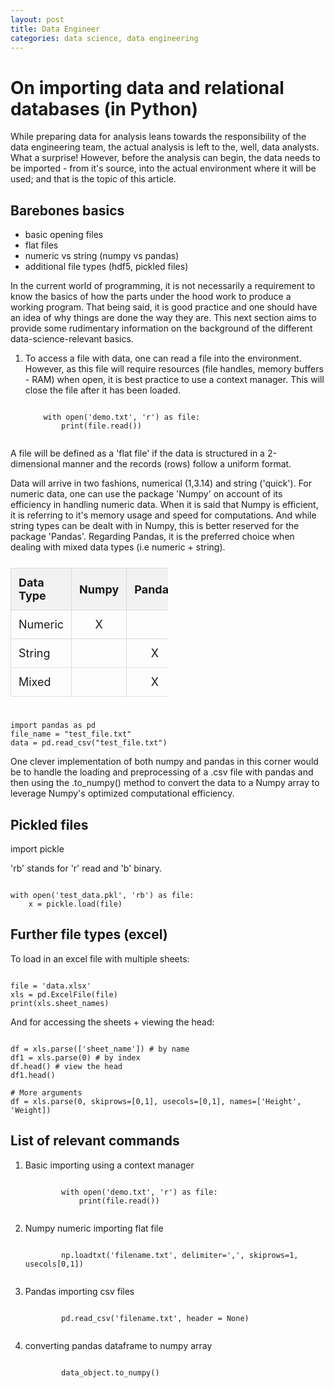 ```yaml
---
layout: post
title: Data Engineer
categories: data science, data engineering
---
```


<head>
    <meta charset="UTF-8">
    <meta name="viewport" content="width=device-width, initial-scale=1.0">
    <title>Package Comparison Table</title>
    <style>
        table {
            width: 50%;
            border-collapse: collapse;
            margin: 25px 0;
            font-size: 18px;
            text-align: left;
        }
        th, td {
            padding: 12px;
            border: 1px solid #ddd;
        }
        th {
            background-color: #f2f2f2;
        }
    </style>
</head>
<body>


<h1> On importing data and relational databases (in Python) </h1>

While preparing data for analysis leans towards the responsibility of the data engineering team, the actual analysis is left to the, well, data analysts. What a surprise! However, before the analysis can begin, the data needs to be imported - from it's source, into the actual environment where it will be used; and that is the topic of this article.

<h2> Barebones basics </h2>

- basic opening files
- flat files
- numeric vs string (numpy vs pandas)
- additional file types (hdf5, pickled files)

In the current world of programming, it is not necessarily a requirement to know the basics of how the parts under the hood work to produce a working program. That being said, it is good practice and one should have an idea of why things are done the way they are. This next section aims to provide some rudimentary information on the background of the different data-science-relevant basics.

<ol>
    <li>
    To access a file with data, one can read a file into the environment. However, as this file will require resources (file handles, memory buffers - RAM) when open, it is best practice to use a context manager. This will close the file after it has been loaded.
    <pre><code>
    with open('demo.txt', 'r') as file:
        print(file.read())
    </code></pre>
    </li>
</ol>

A file will be defined as a 'flat file' if the data is structured in a 2-dimensional manner and  the records (rows) follow a uniform format.


Data will arrive in two fashions, numerical (1,3.14) and string ('quick'). For numeric data, one can use the package 'Numpy' on account of its efficiency in handling numeric data. When it is said that Numpy is efficient, it is referring to it's memory usage and speed for computations. And while string types can be dealt with in Numpy, this is better reserved for the package 'Pandas'. Regarding Pandas, it is the preferred choice when dealing with mixed data types (i.e numeric + string).

<table>
    <tr>
        <th>Data Type</th>
        <th>Numpy</th>
        <th>Pandas</th>
    </tr>
    <tr>
        <td>Numeric</td>
        <td style="text-align: center;">X</td>
        <td></td>
    </tr>
    <tr>
        <td>String</td>
        <td></td>
        <td style="text-align: center;">X</td>
    </tr>
    <tr>
        <td>Mixed</td>
        <td></td>
        <td style="text-align: center;">X</td>
    </tr>
</table>

<pre><code>
import pandas as pd
file_name = "test_file.txt"
data = pd.read_csv("test_file.txt")
</code></pre>

One clever implementation of both numpy and pandas in this corner would be to handle the loading and preprocessing of a .csv file with pandas and then using the .to_numpy() method to convert the data to a Numpy array to leverage Numpy's optimized computational efficiency.

<h2> Pickled files </h2>

import pickle

'rb' stands for 'r' read and 'b' binary.

<pre><code>
with open('test_data.pkl', 'rb') as file:
    x = pickle.load(file)
</code></pre>

<h2> Further file types (excel) </h2>

To load in an excel file with multiple sheets:

<pre><code>
file = 'data.xlsx'
xls = pd.ExcelFile(file)
print(xls.sheet_names)
</code></pre>

And for accessing the sheets + viewing the head:

<pre><code>
df = xls.parse(['sheet_name']) # by name
df1 = xls.parse(0) # by index
df.head() # view the head
df1.head()

# More arguments
df = xls.parse(0, skiprows=[0,1], usecols=[0,1], names=['Height', 'Weight])
</code></pre>









<h2> List of relevant commands </h2>

<ol>
    <li> 
        Basic importing using a context manager
        <pre><code>
        with open('demo.txt', 'r') as file:
            print(file.read())
        </code></pre>
        </li>
    <li>
        Numpy numeric importing flat file
        <pre><code>
        np.loadtxt('filename.txt', delimiter=',', skiprows=1, usecols[0,1])
        </code></pre>
        </li>
    <li>
        Pandas importing csv files
        <pre><code>
        pd.read_csv('filename.txt', header = None)
        </code></pre>
        </li>
    <li>
        converting pandas dataframe to numpy array
        <pre><code>
        data_object.to_numpy()
        </code></pre>
        </li>
    
</ol>

</body>